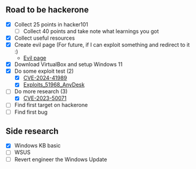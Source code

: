 ## Road to be hackerone
- [x] Collect 25 points in hacker101
  - [ ] Collect 40 points and take note what learnings you got
- [x] Collect useful resources
- [x] Create evil page (For future, if I can exploit something and redirect to it :)
  - [Evil page](https://frendawinter.github.io/pages/evil.html)
- [x] Download VirtualBox and setup Windows 11
- [x] Do some exploit test (2)
  - [x] [CVE-2024-41989](CVE_exploits_test/CVE-2024-41989.md)
  - [x] [Exploits_51968_AnyDesk](Research/Exploits_51968_AnyDesk.md)
- [ ] Do more research (3)
  - [x] [CVE-2023-50071](CVE_exploits_test/CVE-2023-50071.md)
- [ ] Find first target on hackerone
- [ ] Find first bug

## Side research
- [x] Windows KB basic
- [ ] WSUS
- [ ] Revert engineer the Windows Update